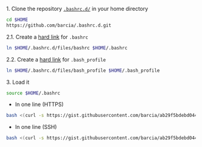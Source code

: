 1\. Clone the repository [`.bashrc.d/`](https://github.com/barcia/.bashrc.d) in your home directory   
```bash
cd $HOME
https://github.com/barcia/.bashrc.d.git
```

2.1\. Create a [hard link](https://en.wikipedia.org/wiki/Hard_link) for `.bashrc`   
```bash
ln $HOME/.bashrc.d/files/bashrc $HOME/.bashrc
```

2.2\. Create a [hard link](https://en.wikipedia.org/wiki/Hard_link) for `.bash_profile`   
```bash
ln $HOME/.bashrc.d/files/bash_profile $HOME/.bash_profile
```

3\. Load it   
```bash
source $HOME/.bashrc
```

* In one line (HTTPS)   
```bash
bash <(curl -s https://gist.githubusercontent.com/barcia/ab29f5bdebd0441fd0c0/raw/bashrc-https.sh)
```

* In one line (SSH)   
```bash
bash <(curl -s https://gist.githubusercontent.com/barcia/ab29f5bdebd0441fd0c0/raw/bashrc-git.sh)
```
